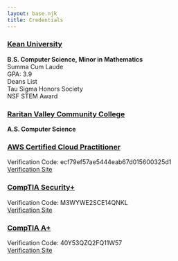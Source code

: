 ```yaml
---
layout: base.njk
title: Credentials
---
```

### <ins>Kean University</ins>
**B.S. Computer Science, Minor in Mathematics**<br>
Summa Cum Laude<br>
GPA: 3.9<br>
Deans List<br>
Tau Sigma Honors Society<br>
NSF STEM Award<br>
### <ins>Raritan Valley Community College</ins>
**A.S. Computer Science**
### <ins>AWS Certified Cloud Practitioner</ins>
Verification Code: ecf79ef57ae5444eab67d015600325d1<br>
[Verification Site](https://aws.amazon.com/verification)
### <ins>CompTIA Security+</ins>
Verification Code: M3WYWE2SCE14QNKL<br>
[Verification Site](http://verify.CompTIA.org)
### <ins>CompTIA A+</ins>
Verification Code: 40Y53QZQ2FQ11W57<br>
[Verification Site](http://verify.CompTIA.org)